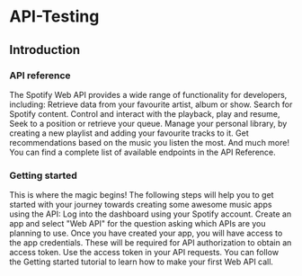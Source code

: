 # API-Testing

 ## Introduction

### API reference
The Spotify Web API provides a wide range of functionality for developers, including:
Retrieve data from your favourite artist, album or show.
Search for Spotify content.
Control and interact with the playback, play and resume, Seek to a position or retrieve your queue.
Manage your personal library, by creating a new playlist and adding your favourite tracks to it.
Get recommendations based on the music you listen the most.
And much more! You can find a complete list of available endpoints in the API Reference.

### Getting started
This is where the magic begins! The following steps will help you to get started with your journey towards creating some awesome music apps using the API:
Log into the dashboard using your Spotify account.
Create an app and select "Web API" for the question asking which APIs are you planning to use. Once you have created your app, you will have access to the app credentials. These will be required for API authorization to obtain an access token.
Use the access token in your API requests.
You can follow the Getting started tutorial to learn how to make your first Web API call.
